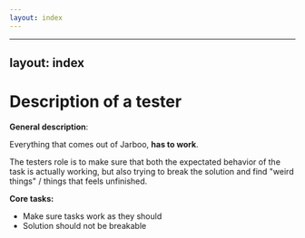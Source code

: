 ```yaml
---
layout: index
---
```



---
layout: index
---


Description of a tester
================================

**General description**:

Everything that comes out of Jarboo, **has to work**.

The testers role is to make sure that both the expectated behavior of the task is actually working, but also trying to break the solution and find "weird things" / things that feels unfinished.

**Core tasks:**

- Make sure tasks work as they should
- Solution should not be breakable